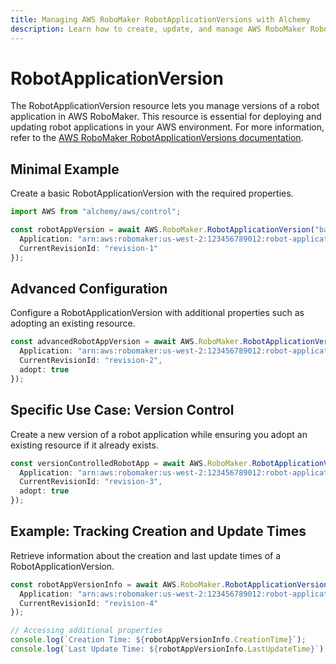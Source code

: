 ```yaml
---
title: Managing AWS RoboMaker RobotApplicationVersions with Alchemy
description: Learn how to create, update, and manage AWS RoboMaker RobotApplicationVersions using Alchemy Cloud Control.
---
```


# RobotApplicationVersion

The RobotApplicationVersion resource lets you manage versions of a robot application in AWS RoboMaker. This resource is essential for deploying and updating robot applications in your AWS environment. For more information, refer to the [AWS RoboMaker RobotApplicationVersions documentation](https://docs.aws.amazon.com/robomaker/latest/userguide/).

## Minimal Example

Create a basic RobotApplicationVersion with the required properties.

```ts
import AWS from "alchemy/aws/control";

const robotAppVersion = await AWS.RoboMaker.RobotApplicationVersion("basicRobotAppVersion", {
  Application: "arn:aws:robomaker:us-west-2:123456789012:robot-application/my-robot-app",
  CurrentRevisionId: "revision-1"
});
```

## Advanced Configuration

Configure a RobotApplicationVersion with additional properties such as adopting an existing resource.

```ts
const advancedRobotAppVersion = await AWS.RoboMaker.RobotApplicationVersion("advancedRobotAppVersion", {
  Application: "arn:aws:robomaker:us-west-2:123456789012:robot-application/my-advanced-robot-app",
  CurrentRevisionId: "revision-2",
  adopt: true
});
```

## Specific Use Case: Version Control

Create a new version of a robot application while ensuring you adopt an existing resource if it already exists.

```ts
const versionControlledRobotApp = await AWS.RoboMaker.RobotApplicationVersion("versionControlledRobotApp", {
  Application: "arn:aws:robomaker:us-west-2:123456789012:robot-application/my-versioned-robot-app",
  CurrentRevisionId: "revision-3",
  adopt: true
});
```

## Example: Tracking Creation and Update Times

Retrieve information about the creation and last update times of a RobotApplicationVersion.

```ts
const robotAppVersionInfo = await AWS.RoboMaker.RobotApplicationVersion("robotAppVersionInfo", {
  Application: "arn:aws:robomaker:us-west-2:123456789012:robot-application/my-tracked-robot-app",
  CurrentRevisionId: "revision-4"
});

// Accessing additional properties
console.log(`Creation Time: ${robotAppVersionInfo.CreationTime}`);
console.log(`Last Update Time: ${robotAppVersionInfo.LastUpdateTime}`);
```